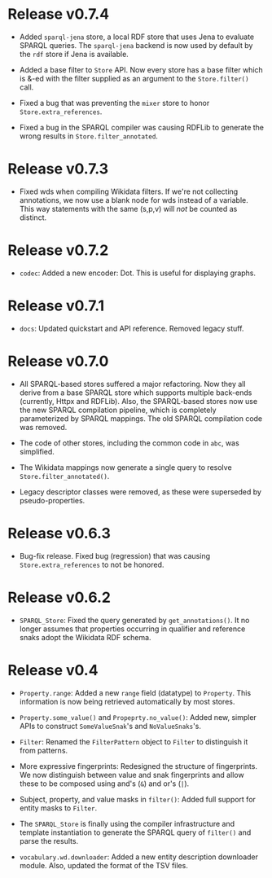 Release v0.7.4
==============

- Added `sparql-jena` store, a local RDF store that uses Jena to evaluate
  SPARQL queries.  The `sparql-jena` backend is now used by default by the
  `rdf` store if Jena is available.

- Added a base filter to `Store` API.  Now every store has a base filter
  which is &-ed with the filter supplied as an argument to the
  `Store.filter()` call.

- Fixed a bug that was preventing the `mixer` store to honor
  `Store.extra_references`.

- Fixed a bug in the SPARQL compiler was causing RDFLib to generate the
  wrong results in `Store.filter_annotated`.

Release v0.7.3
==============

- Fixed wds when compiling Wikidata filters.  If we're not collecting
  annotations, we now use a blank node for wds instead of a variable.  This
  way statements with the same (s,p,v) will *not* be counted as distinct.

Release v0.7.2
==============

- `codec`: Added a new encoder: Dot.  This is useful for displaying graphs.

Release v0.7.1
==============

- `docs`: Updated quickstart and API reference.  Removed legacy stuff.

Release v0.7.0
==============

- All SPARQL-based stores suffered a major refactoring.  Now they all derive
  from a base SPARQL store which supports multiple back-ends (currently,
  Httpx and RDFLib).  Also, the SPARQL-based stores now use the new SPARQL
  compilation pipeline, which is completely parameterized by SPARQL
  mappings.  The old SPARQL compilation code was removed.

- The code of other stores, including the common code in `abc`, was
  simplified.

- The Wikidata mappings now generate a single query to resolve
  `Store.filter_annotated()`.

- Legacy descriptor classes were removed, as these were superseded by
  pseudo-properties.

Release v0.6.3
==============

- Bug-fix release.  Fixed bug (regression) that was causing
  `Store.extra_references` to not be honored.

Release v0.6.2
==============

- `SPARQL_Store`: Fixed the query generated by `get_annotations()`.  It no
  longer assumes that properties occurring in qualifier and reference snaks
  adopt the Wikidata RDF schema.

Release v0.4
============

- `Property.range`: Added a new `range` field (datatype) to `Property`.
  This information is now being retrieved automatically by most stores.

- `Property.some_value()` and `Propeprty.no_value()`: Added new, simpler
  APIs to construct `SomeValueSnak`'s and `NoValueSnaks`'s.

- `Filter`: Renamed the `FilterPattern` object to `Filter` to distinguish it
  from patterns.

- More expressive fingerprints: Redesigned the structure of fingerprints.
  We now distinguish between value and snak fingerprints and allow these to
  be composed using and's (`&`) and or's (`|`).

- Subject, property, and value masks in `filter()`: Added full support for
   entity masks to `Filter`.

- The `SPARQL_Store` is finally using the compiler infrastructure and
  template instantiation to generate the SPARQL query of `filter()` and
  parse the results.

- `vocabulary.wd.downloader`: Added a new entity description downloader
  module.  Also, updated the format of the TSV files.
